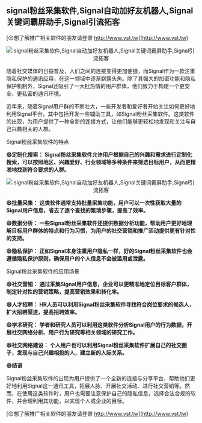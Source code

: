 ## **signal粉丝采集软件,Signal自动加好友机器人,Signal关键词霸屏助手,Signal引流拓客**

[😍想了解推广相关软件的朋友请登录 http://www.vst.tw](http://www.vst.tw)

 <center><img src="https://vst.tw/MP4/tuiguang/png/2.png" alt="signal粉丝采集软件,Signal自动加好友机器人,Signal关键词霸屏助手,Signal引流拓客"></center>

随着社交媒体的日益普及，人们之间的连接变得更加便捷，而Signal作为一款注重隐私保护的通讯应用，在这一领域中逐渐崭露头角。除了其强大的加密功能和隐私保护机制外，Signal还吸引了一大批热情的用户群体，他们致力于构建一个更安全、更私密的通讯环境。

近年来，随着Signal用户群的不断壮大，一些开发者和爱好者开始关注如何更好地利用Signal平台，其中包括开发一些辅助工具，如Signal粉丝采集软件。这类软件的出现，为用户提供了一种全新的连接方式，让他们能够更轻松地发现和关注与自己兴趣相关的人群。

Signal粉丝采集软件的特点

**😄定制化搜索： Signal粉丝采集软件允许用户根据自己的兴趣和需求进行定制化搜索，可以按照地区、兴趣爱好、行业领域等多种条件来筛选目标用户，从而更精准地找到符合要求的人群。**

 <center><img src="https://vst.tw/MP4/tuiguang/png/1.png" alt="signal粉丝采集软件,Signal自动加好友机器人,Signal关键词霸屏助手,Signal引流拓客"></center>

**😄批量采集： 这类软件通常支持批量采集功能，用户可以一次性获取大量的Signal用户信息，省去了逐个查找的繁琐步骤，提高了效率。**

**😄数据分析： 一些Signal粉丝采集软件还提供数据分析功能，帮助用户更好地理解目标用户群体的特点和行为习惯，为用户的社交营销和推广活动提供更有针对性的支持。**

**😄隐私保护： 正如Signal本身注重用户隐私一样，好的Signal粉丝采集软件也会遵循隐私保护原则，确保用户的个人信息不会被滥用或泄露。**

Signal粉丝采集软件的应用场景

**😄社交营销： 通过采集Signal用户信息，企业可以更精准地定位目标客户群体，制定针对性的营销策略，提高营销效果和转化率。**

**😄人才招聘： HR人员可以利用Signal粉丝采集软件寻找符合岗位要求的候选人，扩大招聘渠道，提高招聘效率。**

**😄学术研究： 学者和研究人员可以利用这类软件分析Signal用户的行为数据，开展社交网络分析、用户行为研究等相关领域的研究工作。**

**😄社交网络建设： 个人用户也可以利用Signal粉丝采集软件扩展自己的社交圈子，发现与自己兴趣相投的人，建立新的人际关系。**

**😄结语**

Signal粉丝采集软件的出现为用户提供了一个全新的连接与分享平台，帮助他们更好地利用Signal这一通讯工具，拓展人脉、开展社交活动、进行社交营销等。然而，在使用这类软件时，用户也需要注意保护自己的隐私信息，选择合法合规的软件，并合理利用其功能，以实现个人或企业的目标。

[😍想了解推广相关软件的朋友请登录 http://www.vst.tw](http://www.vst.tw)



